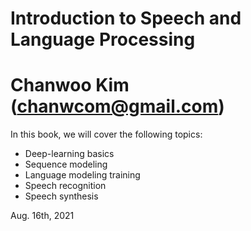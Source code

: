 # Introduction to Speech and Language Processing

# Chanwoo Kim (chanwcom@gmail.com)

In this book, we will cover the following topics:
 * Deep-learning basics
 * Sequence modeling
 * Language modeling training
 * Speech recognition
 * Speech synthesis

Aug. 16th, 2021
